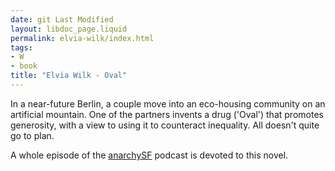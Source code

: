 ```yaml
---
date: git Last Modified
layout: libdoc_page.liquid
permalink: elvia-wilk/index.html
tags:
- W
- book
title: "Elvia Wilk - Oval"
---
```


In a near-future Berlin, a couple move into an eco-housing community on an artificial mountain. One of the partners invents a drug ('Oval') that promotes generosity, with a view to using it to counteract inequality. All doesn't quite go to plan.

A whole episode of the <a href="https://anchor.fm/anarchysf/episodes/Oval---Is-Reciprocity-in-Our-Nature-etf0lm">anarchySF</a> podcast is devoted to this novel.